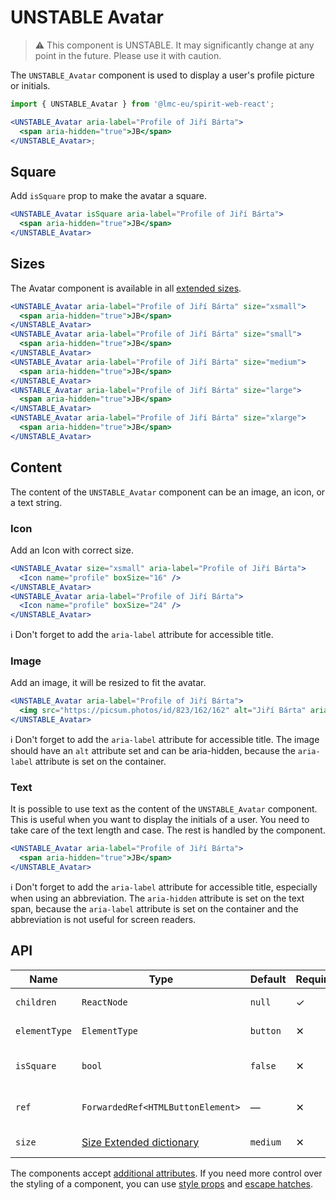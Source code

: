 # UNSTABLE Avatar

> ⚠️ This component is UNSTABLE. It may significantly change at any point in the future.
> Please use it with caution.

The `UNSTABLE_Avatar` component is used to display a user's profile picture or initials.

```jsx
import { UNSTABLE_Avatar } from '@lmc-eu/spirit-web-react';

<UNSTABLE_Avatar aria-label="Profile of Jiří Bárta">
  <span aria-hidden="true">JB</span>
</UNSTABLE_Avatar>;
```

## Square

Add `isSquare` prop to make the avatar a square.

```jsx
<UNSTABLE_Avatar isSquare aria-label="Profile of Jiří Bárta">
  <span aria-hidden="true">JB</span>
</UNSTABLE_Avatar>
```

## Sizes

The Avatar component is available in all [extended sizes][dictionary-size].

```jsx
<UNSTABLE_Avatar aria-label="Profile of Jiří Bárta" size="xsmall">
  <span aria-hidden="true">JB</span>
</UNSTABLE_Avatar>
<UNSTABLE_Avatar aria-label="Profile of Jiří Bárta" size="small">
  <span aria-hidden="true">JB</span>
</UNSTABLE_Avatar>
<UNSTABLE_Avatar aria-label="Profile of Jiří Bárta" size="medium">
  <span aria-hidden="true">JB</span>
</UNSTABLE_Avatar>
<UNSTABLE_Avatar aria-label="Profile of Jiří Bárta" size="large">
  <span aria-hidden="true">JB</span>
</UNSTABLE_Avatar>
<UNSTABLE_Avatar aria-label="Profile of Jiří Bárta" size="xlarge">
  <span aria-hidden="true">JB</span>
</UNSTABLE_Avatar>
```

## Content

The content of the `UNSTABLE_Avatar` component can be an image, an icon, or a text string.

### Icon

Add an Icon with correct size.

```jsx
<UNSTABLE_Avatar size="xsmall" aria-label="Profile of Jiří Bárta">
  <Icon name="profile" boxSize="16" />
</UNSTABLE_Avatar>
<UNSTABLE_Avatar aria-label="Profile of Jiří Bárta">
  <Icon name="profile" boxSize="24" />
</UNSTABLE_Avatar>
```

ℹ️ Don't forget to add the `aria-label` attribute for accessible title.

### Image

Add an image, it will be resized to fit the avatar.

```jsx
<UNSTABLE_Avatar aria-label="Profile of Jiří Bárta">
  <img src="https://picsum.photos/id/823/162/162" alt="Jiří Bárta" aria-hidden="true" />
</UNSTABLE_Avatar>
```

ℹ️ Don't forget to add the `aria-label` attribute for accessible title.
The image should have an `alt` attribute set and can be aria-hidden, because the `aria-label`
attribute is set on the container.

### Text

It is possible to use text as the content of the `UNSTABLE_Avatar` component.
This is useful when you want to display the initials of a user. You need to
take care of the text length and case. The rest is handled by the component.

```jsx
<UNSTABLE_Avatar aria-label="Profile of Jiří Bárta">
  <span aria-hidden="true">JB</span>
</UNSTABLE_Avatar>
```

ℹ️ Don't forget to add the `aria-label` attribute for accessible title, especially when
using an abbreviation. The `aria-hidden` attribute is set on the text span, because the `aria-label`
attribute is set on the container and the abbreviation is not useful for screen readers.

## API

| Name          | Type                                        | Default  | Required | Description               |
| ------------- | ------------------------------------------- | -------- | -------- | ------------------------- |
| `children`    | `ReactNode`                                 | `null`   | ✓        | Content of the Avatar     |
| `elementType` | `ElementType`                               | `button` | ✕        | Type of element           |
| `isSquare`    | `bool`                                      | `false`  | ✕        | If true, Avatar is square |
| `ref`         | `ForwardedRef<HTMLButtonElement>`           | —        | ✕        | Avatar element reference  |
| `size`        | [Size Extended dictionary][dictionary-size] | `medium` | ✕        | Size of the Avatar        |

The components accept [additional attributes][readme-additional-attributes].
If you need more control over the styling of a component, you can use [style props][readme-style-props]
and [escape hatches][readme-escape-hatches].

[dictionary-size]: https://github.com/lmc-eu/spirit-design-system/tree/main/docs/DICTIONARIES.md#size
[readme-additional-attributes]: https://github.com/lmc-eu/spirit-design-system/blob/main/packages/web-react/README.md#additional-attributes
[readme-escape-hatches]: https://github.com/lmc-eu/spirit-design-system/blob/main/packages/web-react/README.md#escape-hatches
[readme-style-props]: https://github.com/lmc-eu/spirit-design-system/blob/main/packages/web-react/README.md#style-props
